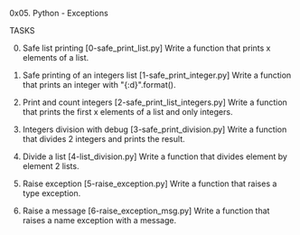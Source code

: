 0x05. Python - Exceptions

TASKS

0. Safe list printing [0-safe_print_list.py]
Write a function that prints x elements of a list.

1. Safe printing of an integers list [1-safe_print_integer.py]
Write a function that prints an integer with "{:d}".format().

2. Print and count integers [2-safe_print_list_integers.py]
Write a function that prints the first x elements of a list and only integers.

3. Integers division with debug [3-safe_print_division.py]
Write a function that divides 2 integers and prints the result.

4. Divide a list [4-list_division.py]
Write a function that divides element by element 2 lists.

5. Raise exception [5-raise_exception.py]
Write a function that raises a type exception.

6. Raise a message [6-raise_exception_msg.py]
Write a function that raises a name exception with a message.
